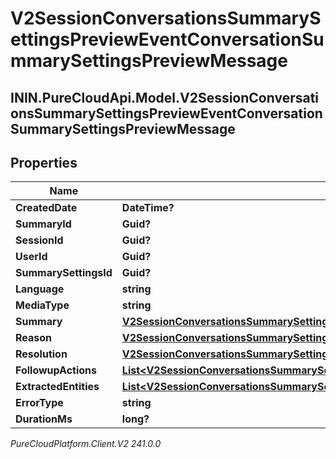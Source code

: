 # V2SessionConversationsSummarySettingsPreviewEventConversationSummarySettingsPreviewMessage

## ININ.PureCloudApi.Model.V2SessionConversationsSummarySettingsPreviewEventConversationSummarySettingsPreviewMessage

## Properties

|Name | Type | Description | Notes|
|------------ | ------------- | ------------- | -------------|
| **CreatedDate** | **DateTime?** |  | [optional] |
| **SummaryId** | **Guid?** |  | [optional] |
| **SessionId** | **Guid?** |  | [optional] |
| **UserId** | **Guid?** |  | [optional] |
| **SummarySettingsId** | **Guid?** |  | [optional] |
| **Language** | **string** |  | [optional] |
| **MediaType** | **string** |  | [optional] |
| **Summary** | [**V2SessionConversationsSummarySettingsPreviewEventConversationSummaryMessage**](V2SessionConversationsSummarySettingsPreviewEventConversationSummaryMessage) |  | [optional] |
| **Reason** | [**V2SessionConversationsSummarySettingsPreviewEventConversationReasonMessage**](V2SessionConversationsSummarySettingsPreviewEventConversationReasonMessage) |  | [optional] |
| **Resolution** | [**V2SessionConversationsSummarySettingsPreviewEventConversationResolutionMessage**](V2SessionConversationsSummarySettingsPreviewEventConversationResolutionMessage) |  | [optional] |
| **FollowupActions** | [**List&lt;V2SessionConversationsSummarySettingsPreviewEventConversationFollowupAction&gt;**](V2SessionConversationsSummarySettingsPreviewEventConversationFollowupAction) |  | [optional] |
| **ExtractedEntities** | [**List&lt;V2SessionConversationsSummarySettingsPreviewEventConversationSummaryExtractedEntity&gt;**](V2SessionConversationsSummarySettingsPreviewEventConversationSummaryExtractedEntity) |  | [optional] |
| **ErrorType** | **string** |  | [optional] |
| **DurationMs** | **long?** |  | [optional] |



_PureCloudPlatform.Client.V2 241.0.0_
